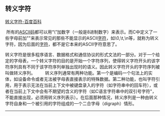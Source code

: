 ## 转义字符

[转义字符-百度百科]([https://baike.baidu.com/item/%E8%BD%AC%E4%B9%89%E5%AD%97%E7%AC%A6/86397?fr=aladdin](https://baike.baidu.com/item/转义字符/86397?fr=aladdin))

​		所有的[ASCII码](https://baike.baidu.com/item/ASCII码)都可以用“\”加数字（一般是8进制数字）来表示。而C中定义了一些字母前加"\"来表示常见的那些不能显示的ASCII[字符](https://baike.baidu.com/item/字符)，如\0,\t,\n等，就称为转义字符，因为后面的[字符](https://baike.baidu.com/item/字符/4768913)，都不是它本来的ASCII字符意思了。

​		转义字符是很多程序语言、数据格式和通信协议的形式文法的一部分。对于一个给定的字母表，一个转义字符的目的是开始一个字符序列，使得转义字符开头的该字符序列具有不同于该字符序列单独出现时的语义。因此转义字符开头的字符序列被叫做转义序列。
　　转义序列通常有两种功能。第一个是编码一个句法上的实体，如设备命令或者无法被字母表直接表示的特殊数据。第二种功能，也叫字符引用，用于表示无法在当前上下文中被键盘录入的字符（如字符串中的回车符），或者在当前上下文中会有不期望的含义的字符（如C语言字符串中的双引号字符"，不能直接出现，必须用转义序列表示）。在后面那种情况，转义序列是一种由转义字符自身和一个被引用的字符组成的一个二合字母（digraph）情形。

------

